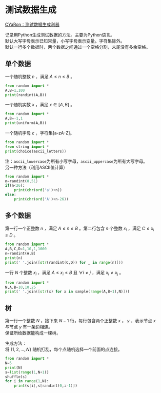 # 测试数据生成
[CYaRon：测试数据生成利器](https://www.luogu.org/discuss/show/11410)  

记录用Python生成测试数据的方法。主要为Python语言。  
默认大写字母表示已知常量，小写字母表示变量。字符集除外。  
默认一行多个数据时，两个数据之间通过一个空格分割，末尾没有多余空格。  


## 单个数据
一个随机整数 $n$ ，满足  $A\le n \le B$  。  
```py
from random import *
A,B=1,100
print(randint(A,B))
```

一个随机实数 $x$ ，满足 $x\in [A,B]$ 。  
```py
from random import *
A,B=-1,1
print(uniform(A,B))
```

一个随机字母 $c$ ，字符集[a-zA-Z]。  
```py
from random import *
from string import *
print(choice(ascii_letters))
```
注：`ascii_lowercase`为所有小写字母，`ascii_uppercase`为所有大写字母。  
另一种方法（利用ASCII值计算）  
```py
from random import *
n=randint(0,51)
if(n<26):
	print(chr(ord('a')+n))
else:
	print(chr(ord('A')+n-26))
```
## 多个数据
第一行一个正整数  $n$  ，满足  $A\le n \le B$  。第二行包含  $n$  个整数  $x_i$  ，满足  $C \le x_i \le D$  。  

```py
from random import *
A,B,C,D=1,10,1,1000
n=randint(A,B)
print(n)
print(' '.join([str(randint(C,D)) for _ in range(n)]))
```

一行  $N$  个整数  $x_i$ ，满足 $A\le x_i \le B$  且  $\forall i\neq j$ ，满足 $x_i \neq x_j$ 。
```py
from random import *
N,A,B=10,10,25
print(' '.join([str(x) for x in sample(range(A,B+1),N)]))
```


## 树
第一行一个整数 $N$ ，接下来 $N-1$ 行，每行包含两个正整数 $x$ ， $y$ ，表示节点 $x$ 与节点 $y$ 有一条边相连。  
保证所给数据能构成一棵树。  

生成方法：  
将 $\{1,2,...,N\}$ 随机打乱，每个点随机选择一个前面的点连接。    

```py
from random import *
N=5
print(N)
s=list(range(1,N+1))
shuffle(s)
for i in range(1,N):
	print(s[i],s[randint(0,i-1)])

```

